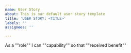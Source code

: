 ```yaml
---
name: User Story
about: This is our default user story template
title: 'USER STORY: <TITLE>'
labels: ''
assignees: ''

---
```


As a ""role"" I can ""capability"" so that ""received benefit""
